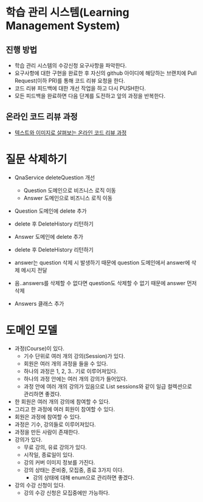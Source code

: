 # 학습 관리 시스템(Learning Management System)
## 진행 방법
* 학습 관리 시스템의 수강신청 요구사항을 파악한다.
* 요구사항에 대한 구현을 완료한 후 자신의 github 아이디에 해당하는 브랜치에 Pull Request(이하 PR)를 통해 코드 리뷰 요청을 한다.
* 코드 리뷰 피드백에 대한 개선 작업을 하고 다시 PUSH한다.
* 모든 피드백을 완료하면 다음 단계를 도전하고 앞의 과정을 반복한다.

## 온라인 코드 리뷰 과정
* [텍스트와 이미지로 살펴보는 온라인 코드 리뷰 과정](https://github.com/next-step/nextstep-docs/tree/master/codereview)

# 질문 삭제하기
* QnaService deleteQuestion 개선
  * Question 도메인으로 비즈니스 로직 이동
  * Answer 도메인으로 비즈니스 로직 이동

* Question 도메인에 delete 추가
* delete 후 DeleteHistory 리턴하기

* Answer 도메인에 delete 추가
* delete 후 DeleteHistory 리턴하기

* answer는 question 삭제 시 발생하기 때문에 question 도메인에서 answer에 삭제 메시지 전달
* 음..answers를 삭제할 수 없다면 question도 삭제할 수 없기 때문에 answer 먼저 삭제

* Answers 클래스 추가

# 도메인 모델
* 과정(Course)이 있다.
  * 기수 단위로 여러 개의 강의(Session)가 있다.
  * 회원은 여러 개의 과정을 들을 수 있다.
  * 하나의 과정은 1, 2, 3.. 기로 이루어져있다.
  * 하나의 과정 안에는 여러 개의 강의가 들어있다.
  * 과정 안에 여러 개의 강의가 있음으로 List<Session> sessions와 같이 일급 컬렉션으로 관리하면 좋겠다.
* 한 회원은 여러 개의 강의에 참여할 수 있다.
* 그리고 한 과정에 여러 회원이 참여할 수 있다.
* 회원은 과정에 참여할 수 있다.
* 과정은 기수, 강의들로 이루어져있다.
* 과정을 만든 사람이 존재한다.
* 강의가 있다.
  * 무료 강의, 유료 강의가 있다.
  * 시작일, 종료일이 있다.
  * 강의 커버 이미지 정보를 가진다.
  * 강의 상태는 준비중, 모집중, 종료 3가지 이다.
    * 강의 상태에 대해 enum으로 관리하면 좋겠다.
* 강의 수강 신청이 있다.
  * 강의 수강 신청은 모집중에만 가능하다.